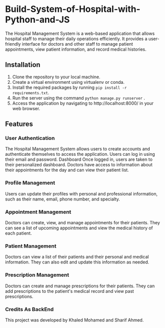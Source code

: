 # Build-System-of-Hospital-with-Python-and-JS

The Hospital Management System is a web-based application that allows hospital staff to manage their daily operations efficiently. It provides a user-friendly interface for doctors and other staff to manage patient appointments, view patient information, and record medical histories.



##  Installation

1. Clone the repository to your local machine.
2. Create a virtual environment using virtualenv or conda.
3. Install the required packages by running `pip install -r requirements.txt`.
4. Run the server using the command `python manage.py runserver` .
5. Access the application by navigating to http://localhost:8000/ in your web browser.


## Features
### User Authentication
The Hospital Management System allows users to create accounts and authenticate themselves to access the application. Users can log in using their email and password.
Dashboard
Once logged in, users are taken to their personalized dashboard. Doctors have access to information about their appointments for the day and can view their patient list.

### Profile Management
Users can update their profiles with personal and professional information, such as their name, email, phone number, and specialty.

### Appointment Management
Doctors can create, view, and manage appointments for their patients. They can see a list of upcoming appointments and view the medical history of each patient.

### Patient Management
Doctors can view a list of their patients and their personal and medical information. They can also edit and update this information as needed.

### Prescription Management
Doctors can create and manage prescriptions for their patients. They can add prescriptions to the patient's medical record and view past prescriptions.

### Credits As BackEnd
This project was developed by Khaled Mohamed and Sharif Ahmed.




